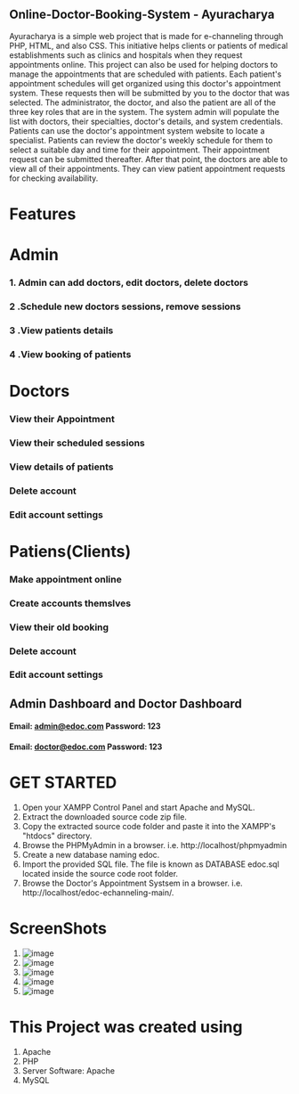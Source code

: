 ## Online-Doctor-Booking-System - Ayuracharya
Ayuracharya is a simple web project that is made for e-channeling through PHP, HTML, and also CSS. This initiative helps clients or patients of medical establishments such as clinics and hospitals when they request appointments online. This project can also be used for helping doctors to manage the appointments that are scheduled with patients. Each patient's appointment schedules will get organized using this doctor's appointment system. These requests then will be submitted by you to the doctor that was selected. The administrator, the doctor, and also the patient are all of the three key roles that are in the system. The system admin will populate the list with doctors, their specialties, doctor's details, and system credentials. Patients can use the doctor's appointment system website to locate a specialist. Patients can review the doctor's weekly schedule for them to select a suitable day and time for their appointment. Their appointment request can be submitted thereafter. After that point, the doctors are able to view all of their appointments. They can view patient appointment requests for checking availability.

# Features
# Admin
### 1. Admin can add doctors, edit doctors, delete doctors
### 2 .Schedule new doctors sessions, remove sessions
### 3 .View patients details
### 4 .View booking of patients
# Doctors
### View their Appointment
### View their scheduled sessions
### View details of patients    
### Delete account
### Edit account settings
# Patiens(Clients)
### Make appointment online
### Create accounts themslves
### View their old booking
### Delete account
### Edit account settings

## Admin Dashboard   and           Doctor Dashboard         	
####  Email: admin@edoc.com Password: 123  	
#### Email: doctor@edoc.com   Password: 123

# GET STARTED
1. Open your XAMPP Control Panel and start Apache and MySQL.
2. Extract the downloaded source code zip file.
3. Copy the extracted source code folder and paste it into the XAMPP's "htdocs" directory.
4. Browse the PHPMyAdmin in a browser. i.e. http://localhost/phpmyadmin
5. Create a new database naming edoc.
6. Import the provided SQL file. The file is known as DATABASE edoc.sql located inside the source code root folder.
7. Browse the Doctor's Appointment Systsem in a browser. i.e. http://localhost/edoc-echanneling-main/.

# ScreenShots
1. ![image](https://github.com/user-attachments/assets/7cbb3841-60ad-495e-b781-c182975339ed)
2. ![image](https://github.com/user-attachments/assets/e83ff1cd-d6fa-4098-b356-2bdd34ea12fb)
3. ![image](https://github.com/user-attachments/assets/ac6244ea-8355-4980-80ae-d00721e5d8eb)
4. ![image](https://github.com/user-attachments/assets/e960e030-7b3d-4f8d-98dd-905caef5e6e2)
5. ![image](https://github.com/user-attachments/assets/ec2a64e4-936a-4a7b-8fd7-5806a8612a28)

# This Project was created using
1. Apache
2. PHP 
3. Server Software: Apache 
4. MySQL 



               
		
